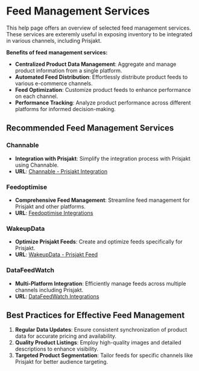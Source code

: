 # Feed Management Services

This help page offers an overview of selected feed management services. These services are exteremly useful in exposing inventory to be integrated in various channels, including Prisjakt.

**Benefits of feed management services:**

- **Centralized Product Data Management**: Aggregate and manage product information from a single platform.
- **Automated Feed Distribution**: Effortlessly distribute product feeds to various e-commerce channels.
- **Feed Optimization**: Customize product feeds to enhance performance on each channel.
- **Performance Tracking**: Analyze product performance across different platforms for informed decision-making.

## Recommended Feed Management Services

### Channable

- **Integration with Prisjakt**: Simplify the integration process with Prisjakt using Channable.
- **URL**: [Channable - Prisjakt Integration](https://www.channable.com/integrations/pricespy)

### Feedoptimise

- **Comprehensive Feed Management**: Streamline feed management for Prisjakt and other platforms.
- **URL**: [Feedoptimise Integrations](https://www.feedoptimise.com/integrations)

### WakeupData

- **Optimize Prisjakt Feeds**: Create and optimize feeds specifically for Prisjakt.
- **URL**: [WakeupData - Prisjakt Feed](https://www.wakeupdata.com/prisjakt-product-feed)

### DataFeedWatch

- **Multi-Platform Integration**: Efficiently manage feeds across multiple channels including Prisjakt.
- **URL**: [DataFeedWatch Integrations](https://www.datafeedwatch.com/integrations)

## Best Practices for Effective Feed Management

1. **Regular Data Updates**: Ensure consistent synchronization of product data for accurate pricing and availability.
2. **Quality Product Listings**: Employ high-quality images and detailed descriptions to enhance visibility.
3. **Targeted Product Segmentation**: Tailor feeds for specific channels like Prisjakt for better audience targeting.
